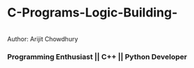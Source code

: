 # C-Programs-Logic-Building-
<br/>
Author: Arijit Chowdhury<br>
<h3>Programming Enthusiast || C++ || Python Developer </h3>
